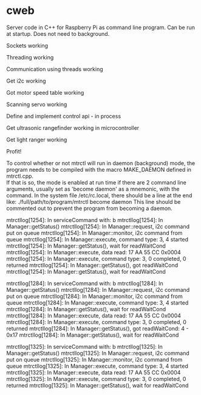 # cweb
Server code in C++ for Raspberry Pi as command line program. Can be run at startup. Does not need to background.


Sockets working

Threading working

Communication using threads working

Get i2c working

Got motor speed table working

Scanning servo working

Define and implement control api - in process

Get ultrasonic rangefinder working in microcontroller

Get light ranger working

Profit!

To control whether or not mtrctl will run in daemon (background) mode,
the program needs to be compiled with the macro MAKE_DAEMON defined
in mtrctl.cpp.              
If that is so, the mode is enabled at run time if there are 2 command line 
arguments, usually set as 'become daemon' as a mnemonic, with the command.
In the system file /etc/rc.local, there should be a line at the end like:
./full/path/to/program/mtrctl become daemon
This line should be commented out to prevent the program from becoming a daemon.



mtrctllog[1254]: In serviceCommand with: b
mtrctllog[1254]: In Manager::getStatus()
mtrctllog[1254]: In Manager::request, i2c command put on queue
mtrctllog[1254]: In Manager::monitor, i2c command from queue
mtrctllog[1254]: In Manager::execute, command type: 3, 4 started
mtrctllog[1254]: In Manager::getStatus(), wait for readWaitCond
mtrctllog[1254]: In Manager::execute, data read: 17 AA 55 CC    0x0004
mtrctllog[1254]: In Manager::execute, command type: 3, 0 completed, 0 returned
mtrctllog[1254]: In Manager::getStatus(), got readWaitCond
mtrctllog[1254]: In Manager::getStatus(), wait for readWaitCond

mtrctllog[1284]: In serviceCommand with: b
mtrctllog[1284]: In Manager::getStatus()
mtrctllog[1284]: In Manager::request, i2c command put on queue
mtrctllog[1284]: In Manager::monitor, i2c command from queue
mtrctllog[1284]: In Manager::execute, command type: 3, 4 started
mtrctllog[1284]: In Manager::getStatus(), wait for readWaitCond
mtrctllog[1284]: In Manager::execute, data read: 17 AA 55 CC    0x0004
mtrctllog[1284]: In Manager::execute, command type: 3, 0 completed, 0 returned
mtrctllog[1284]: In Manager::getStatus(), got readWaitCond: 4 - 0x17
mtrctllog[1284]: In Manager::getStatus(), wait for readWaitCond


mtrctllog[1325]: In serviceCommand with: b
mtrctllog[1325]: In Manager::getStatus()
mtrctllog[1325]: In Manager::request, i2c command put on queue
mtrctllog[1325]: In Manager::monitor, i2c command from queue
mtrctllog[1325]: In Manager::execute, command type: 3, 4 started
mtrctllog[1325]: In Manager::execute, data read: 17 AA 55 CC    0x0004
mtrctllog[1325]: In Manager::execute, command type: 3, 0 completed, 0 returned
mtrctllog[1325]: In Manager::getStatus(), wait for readWaitCond
